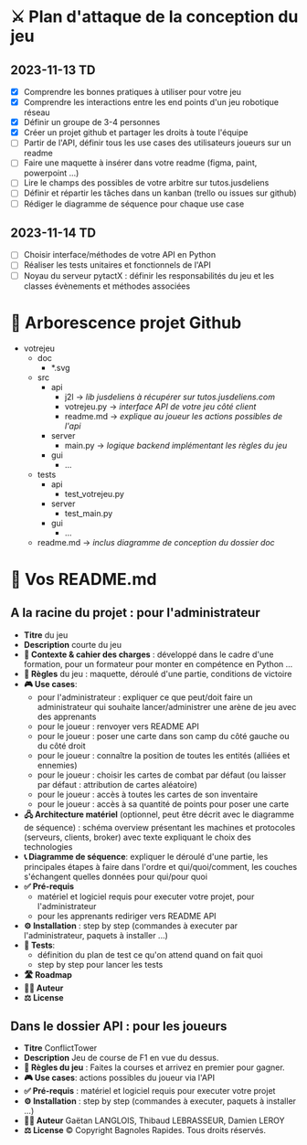 # ⚔️ Plan d'attaque de la conception du jeu
## 2023-11-13 TD
- [x] Comprendre les bonnes pratiques à utiliser pour votre jeu
- [x] Comprendre les interactions entre les end points d'un jeu robotique réseau
- [x] Définir un groupe de 3-4 personnes
- [x] Créer un projet github et partager les droits à toute l'équipe
- [ ] Partir de l'API, définir tous les use cases des utilisateurs joueurs sur un readme
- [ ] Faire une maquette à insérer dans votre readme (figma, paint, powerpoint ...)
- [ ] Lire le champs des possibles de votre arbitre sur tutos.jusdeliens
- [ ] Définir et répartir les tâches dans un kanban (trello ou issues sur github) 
- [ ] Rédiger le diagramme de séquence pour chaque use case
## 2023-11-14 TD
- [ ] Choisir interface/méthodes de votre API en Python
- [ ] Réaliser les tests unitaires et fonctionnels de l'API
- [ ] Noyau du serveur pytactX : définir les responsabilités du jeu et les classes évènements et méthodes associées 

# 📂 Arborescence projet Github
- votrejeu
    - doc
        - *.svg
    - src
        - api
            - j2l           -> *lib jusdeliens à récupérer sur tutos.jusdeliens.com* 
            - votrejeu.py   -> *interface API de votre jeu côté client*
            - readme.md     -> *explique au joueur les actions possibles de l'api*
        - server
            - main.py       -> *logique backend implémentant les règles du jeu*
        - gui
            - ...
    - tests
        - api
            - test_votrejeu.py
        - server
            - test_main.py
        - gui
            - ...
    - readme.md             -> *inclus diagramme de conception du dossier doc*

# 🤔 Vos README.md
## A la racine du projet : pour l'administrateur
- **Titre** du jeu
- **Description** courte du jeu
- **🎯 Contexte & cahier des charges** : développé dans le cadre d'une formation, pour un formateur pour monter en compétence en Python ...
- **🎲 Règles** du jeu : maquette, déroulé d'une partie, conditions de victoire
- **🎮 Use cases**: 
    - pour l'administrateur : expliquer ce que peut/doit faire un administrateur qui souhaite lancer/administrer une arène de jeu avec des apprenants 
    - pour le joueur : renvoyer vers README API
    - pour le joueur : poser une carte dans son camp du côté gauche ou du côté droit
    - pour le joueur : connaître la position de toutes les entités (alliées et ennemies)
    - pour le joueur : choisir les cartes de combat par défaut (ou laisser par défaut : attribution de cartes aléatoire)
    - pour le joueur : accès à toutes les cartes de son inventaire
    - pour le joueur : accès à sa quantité de points pour poser une carte
- **🖧 Architecture matériel** (optionnel, peut être décrit avec le diagramme de séquence) : schéma overview présentant les machines et protocoles (serveurs, clients, broker) avec texte expliquant le choix des technologies 
- **📞 Diagramme de séquence**: expliquer le déroulé d'une partie, les principales étapes à faire dans l'ordre et qui/quoi/comment, les couches s'échangent quelles données pour qui/pour quoi
- **✅ Pré-requis** 
    - matériel et logiciel requis pour executer votre projet, pour l'administrateur 
    - pour les apprenants rediriger vers README API
- **⚙️ Installation** : step by step (commandes à executer par l'administrateur, paquets à installer ...)
- **🧪 Tests**: 
    - définition du plan de test ce qu'on attend quand on fait quoi 
    - step by step pour lancer les tests
- **🛣️ Roadmap**
- **🧑‍💻 Auteur**
- **⚖️ License**

## Dans le dossier API : pour les joueurs
- **Titre** ConflictTower
- **Description** Jeu de course de F1 en vue du dessus.
- **🎲 Règles du jeu** :  Faites la courses et arrivez en premier pour gagner.
- **🎮 Use cases**: actions possibles du joueur via l'API
- **✅ Pré-requis** : matériel et logiciel requis pour executer votre projet
- **⚙️ Installation** : step by step (commandes à executer, paquets à installer ...)
- **🧑‍💻 Auteur** Gaëtan LANGLOIS, Thibaud LEBRASSEUR, Damien LEROY
- **⚖️ License** © Copyright Bagnoles Rapides. Tous droits réservés.
